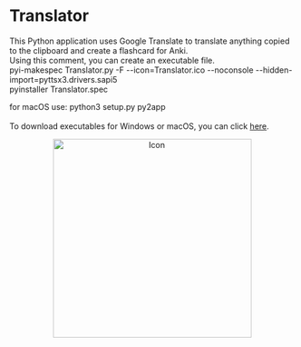 # Translator
This Python application uses Google Translate to translate anything copied to the clipboard and create a flashcard for Anki.<br>
Using this comment, you can create an executable file.<br>
pyi-makespec Translator.py -F --icon=Translator.ico --noconsole --hidden-import=pyttsx3.drivers.sapi5<br>
pyinstaller Translator.spec<br>

for macOS use: python3 setup.py py2app<br><br>
To download executables for Windows or macOS, you can click <a href="https://drive.google.com/drive/folders/1YyON-YMzFWy4gale_wVo0c9PEwDv11Jz?usp=sharing">here</a>.<br>
<p align="center">
  <img src="/icons/Translator.ico" width="350" title="Icon">
</p>

